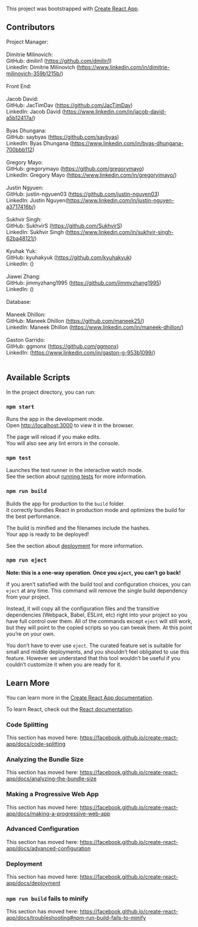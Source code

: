 This project was bootstrapped with [Create React App](https://github.com/facebook/create-react-app).
## Contributors
Project Manager: <br><br>
Dimitrie Milinovich: <br>
  GitHub: dmilin1 (https://github.com/dmilin1) <br>
  LinkedIn: Dimitrie Milinovich (https://www.linkedin.com/in/dimitrie-milinovich-359b1215b/) <br><br>
Front End:  <br><br>
Jacob David: <br>
  GitHub:  JacTimDav (https://github.com/JacTimDav) <br>
  LinkedIn:  Jacob David (https://www.linkedin.com/in/jacob-david-a5b12417a/) <br><br>
Byas Dhungana: <br>
  GitHub:  saybyas (https://github.com/saybyas) <br>
  LinkedIn:  Byas Dhungana (https://www.linkedin.com/in/byas-dhungana-700bbb112) <br><br>
Gregory Mayo: <br>
  GitHub:  gregorymayo (https://github.com/gregorymayo) <br>
  LinkedIn:  Gregory Mayo (https://www.linkedin.com/in/gregoryjmayo/) <br><br>
Justin Ngyuen: <br>
  GitHub: justin-ngyuen03 (https://github.com/justin-nguyen03) <br>
  LinkedIn: Justin Nguyen(https://www.linkedin.com/in/justin-nguyen-a3717416b/) <br><br>
Sukhvir Singh: <br>
  GitHub:  SukhvirS (https://github.com/SukhvirS) <br>
  LinkedIn:  Sukhvir Singh (https://www.linkedin.com/in/sukhvir-singh-62ba48121/) <br><br>
Kyuhak Yuk:  <br>
  GitHub:  kyuhakyuk (https://github.com/kyuhakyuk) <br>
  LinkedIn:  () <br><br>
Jiawei Zhang: <br>
  GitHub: jimmyzhang1995 (https://github.com/jimmyzhang1995) <br>
  LinkedIn: () <br><br>
Database:  <br><br>
Maneek Dhillon: <br>
  GitHub:  Maneek Dhillon (https://github.com/maneek25/) <br>
  LinkedIn:  Maneek Dhillon (https://www.linkedin.com/in/maneek-dhillon/) <br><br>
Gaston Garrido: <br>
  GitHub:  ggmonx (https://github.com/ggmonx) <br>
  LinkedIn:  (https://www.linkedin.com/in/gaston-g-953b1099/)  <br><br>

## Available Scripts

In the project directory, you can run:

### `npm start`

Runs the app in the development mode.<br>
Open [http://localhost:3000](http://localhost:3000) to view it in the browser.

The page will reload if you make edits.<br>
You will also see any lint errors in the console.

### `npm test`

Launches the test runner in the interactive watch mode.<br>
See the section about [running tests](https://facebook.github.io/create-react-app/docs/running-tests) for more information.

### `npm run build`

Builds the app for production to the `build` folder.<br>
It correctly bundles React in production mode and optimizes the build for the best performance.

The build is minified and the filenames include the hashes.<br>
Your app is ready to be deployed!

See the section about [deployment](https://facebook.github.io/create-react-app/docs/deployment) for more information.

### `npm run eject`

**Note: this is a one-way operation. Once you `eject`, you can’t go back!**

If you aren’t satisfied with the build tool and configuration choices, you can `eject` at any time. This command will remove the single build dependency from your project.

Instead, it will copy all the configuration files and the transitive dependencies (Webpack, Babel, ESLint, etc) right into your project so you have full control over them. All of the commands except `eject` will still work, but they will point to the copied scripts so you can tweak them. At this point you’re on your own.

You don’t have to ever use `eject`. The curated feature set is suitable for small and middle deployments, and you shouldn’t feel obligated to use this feature. However we understand that this tool wouldn’t be useful if you couldn’t customize it when you are ready for it.

## Learn More

You can learn more in the [Create React App documentation](https://facebook.github.io/create-react-app/docs/getting-started).

To learn React, check out the [React documentation](https://reactjs.org/).

### Code Splitting

This section has moved here: https://facebook.github.io/create-react-app/docs/code-splitting

### Analyzing the Bundle Size

This section has moved here: https://facebook.github.io/create-react-app/docs/analyzing-the-bundle-size

### Making a Progressive Web App

This section has moved here: https://facebook.github.io/create-react-app/docs/making-a-progressive-web-app

### Advanced Configuration

This section has moved here: https://facebook.github.io/create-react-app/docs/advanced-configuration

### Deployment

This section has moved here: https://facebook.github.io/create-react-app/docs/deployment

### `npm run build` fails to minify

This section has moved here: https://facebook.github.io/create-react-app/docs/troubleshooting#npm-run-build-fails-to-minify
